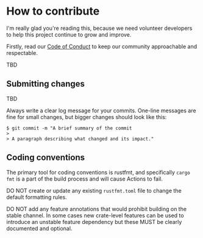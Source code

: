 # How to contribute

I'm really glad you're reading this, because we need volunteer developers to help this project continue to grow and improve.

Firstly, read our [Code of Conduct](./CODE_OF_CONDUCT.md) to keep our community approachable and respectable.

TBD

## Submitting changes

TBD


Always write a clear log message for your commits. One-line messages are fine for small changes, but bigger changes should look like this:

    $ git commit -m "A brief summary of the commit
    > 
    > A paragraph describing what changed and its impact."

## Coding conventions

The primary tool for coding conventions is rustfmt, and specifically `cargo fmt` is a part of the build process and will cause Actions to fail. 

DO NOT create or update any existing `rustfmt.toml` file to change the default formatting rules.

DO NOT add any feature annotations that would prohibit building on the stable channel. In some cases new crate-level features can be used to introduce an unstable feature dependency but these MUST be clearly documented and optional.
